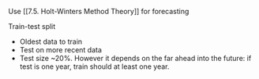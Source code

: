 Use [[7.5. Holt-Winters Method Theory]] for forecasting

Train-test split
* Oldest data to train
* Test on more recent data
* Test size ~20%. However it depends on the far ahead into the future: if test is one year, train should at least one year.